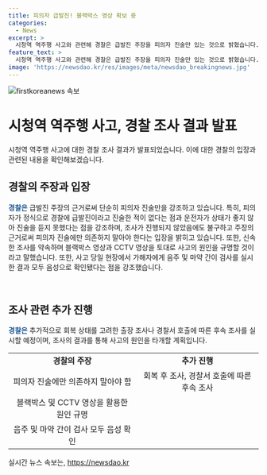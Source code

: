 ```yaml
---
title: 피의자 급발진! 블랙박스 영상 확보 중
categories:
  - News
excerpt: >
  시청역 역주행 사고와 관련해 경찰은 급발진 주장을 피의자 진술만 있는 것으로 밝혔습니다. 피의자가 급발진이라고 진술한 적은 없다며, 운전자 다쳐 진술을 들을 수 없었다고 설명했습니다. 또한 회복 상태를 고려해 신속하게 조사할 것이라고 강조하며, 블랙박스와 CCTV 영상을 통해 사고 원인을 규명할 예정이라고 밝혔습니다. 또한 현장에서 가해자에게 음주 및 마약 간이 검사를 실시했는데 모두 음성으로 확인됐다고 전했습니다.
feature_text: >
  시청역 역주행 사고와 관련해 경찰은 급발진 주장을 피의자 진술만 있는 것으로 밝혔습니다. 피의자가 급발진이라고 진술한 적은 없다며, 운전자 다쳐 진술을 들을 수 없었다고 설명했습니다. 또한 회복 상태를 고려해 신속하게 조사할 것이라고 강조하며, 블랙박스와 CCTV 영상을 통해 사고 원인을 규명할 예정이라고 밝혔습니다. 또한 현장에서 가해자에게 음주 및 마약 간이 검사를 실시했는데 모두 음성으로 확인됐다고 전했습니다.
image: 'https://newsdao.kr/res/images/meta/newsdao_breakingnews.jpg'
---
```


<p><img src="https://newsdao.kr/res/images/meta/newsdao_breakingnews.jpg" alt="firstkoreanews 속보" /></p>

<h1>시청역 역주행 사고, 경찰 조사 결과 발표</h1>

<p data-ke-size="size16"></p>

<p>시청역 역주행 사고에 대한 경찰 조사 결과가 발표되었습니다. 이에 대한 경찰의 입장과 관련된 내용을 확인해보겠습니다.</p>

<p data-ke-size="size16"></p>

<h2>경찰의 주장과 입장</h2>

<p data-ke-size="size16"><b><span style="color: #1a5490;">경찰은</span></b> 급발진 주장의 근거로써 단순히 피의자 진술만을 강조하고 있습니다. 특히, 피의자가 정식으로 경찰에 급발진이라고 진술한 적이 없다는 점과 운전자가 상태가 좋지 않아 진술을 듣지 못했다는 점을 강조하며, 조사가 진행되지 않았음에도 불구하고 주장의 근거로써 피의자 진술에만 의존하지 말아야 한다는 입장을 밝히고 있습니다. 또한, 신속한 조사를 약속하며 블랙박스 영상과 CCTV 영상을 토대로 사고의 원인을 규명할 것이라고 말했습니다. 또한, 사고 당일 현장에서 가해자에게 음주 및 마약 간이 검사를 실시한 결과 모두 음성으로 확인됐다는 점을 강조했습니다.
</p>

<p data-ke-size="size16">&nbsp;</p>

<h2>조사 관련 추가 진행</h2>

<p data-ke-size="size16"><b><span style="color: #1a5490;">경찰은</span></b> 추가적으로 회복 상태를 고려한 출장 조사나 경찰서 호출에 따른 후속 조사를 실시할 예정이며, 조사의 결과를 통해 사고의 원인을 타개할 계획입니다.
</p>

<p data-ke-size="size16"></p>

<p data-ke-size="size16"></p>

<table>
    <tbody>
        <tr>
            <td style="text-align: center; height: 17px;"><b>경찰의 주장</b></td>
            <td style="text-align: center; height: 17px;"><b>추가 진행</b></td>
        </tr>
        <tr>
            <td style="text-align: center; height: 17px;">피의자 진술에만 의존하지 말아야 함</td>
            <td style="text-align: center; height: 17px;">회복 후 조사, 경찰서 호출에 따른 후속 조사</td>
        </tr>
        <tr>
            <td style="text-align: center; height: 17px;">블랙박스 및 CCTV 영상을 활용한 원인 규명</td>
            <td style="text-align: center; height: 17px;"></td>
        </tr>
        <tr>
            <td style="text-align: center; height: 17px;">음주 및 마약 간이 검사 모두 음성 확인</td>
            <td style="text-align: center; height: 17px;"></td>
        </tr>
    </tbody>
</table>

<p data-ke-size="size16"></p>
실시간 뉴스 속보는, <a href="https://newsdao.kr" rel="dofollow">https://newsdao.kr</a>


